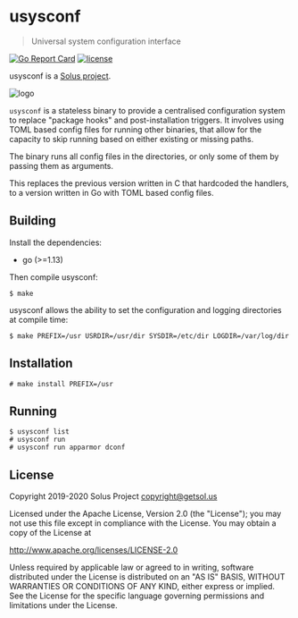 # usysconf

> Universal system configuration interface

[![Go Report Card](https://goreportcard.com/badge/github.com/getsolus/usysconf)](https://goreportcard.com/report/github.com/getsolus/usysconf) [![license](https://img.shields.io/github/license/getsolus/usysconf.svg)](https://raw.githubusercontent.com/getsolus/usysconf/master/LICENSE)

usysconf is a [Solus project](https://getsol.us/).

![logo](https://build.getsol.us/logo.png)

`usysconf` is a stateless binary to provide a centralised configuration system to replace "package hooks" and post-installation triggers.  It involves using TOML based config files for running other binaries, that allow for the capacity to skip running based on either existing or missing paths.

The binary runs all config files in the directories, or only some of them by passing them as arguments.

This replaces the previous version written in C that hardcoded the handlers, to a version written in Go with TOML based config files.

## Building

Install the dependencies:

- go (>=1.13)

Then compile usysconf:

    $ make

usysconf allows the ability to set the configuration and logging directories at compile time:

    $ make PREFIX=/usr USRDIR=/usr/dir SYSDIR=/etc/dir LOGDIR=/var/log/dir

## Installation

    # make install PREFIX=/usr

## Running

    $ usysconf list
    # usysconf run
    # usysconf run apparmor dconf

## License

Copyright 2019-2020 Solus Project <copyright@getsol.us>

Licensed under the Apache License, Version 2.0 (the "License");
you may not use this file except in compliance with the License.
You may obtain a copy of the License at

<http://www.apache.org/licenses/LICENSE-2.0>

Unless required by applicable law or agreed to in writing, software
distributed under the License is distributed on an "AS IS" BASIS,
WITHOUT WARRANTIES OR CONDITIONS OF ANY KIND, either express or implied.
See the License for the specific language governing permissions and
limitations under the License.
